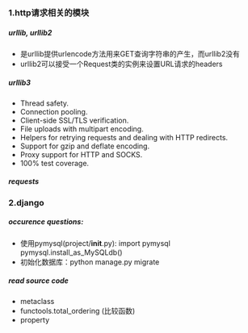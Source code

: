 ### 1.http请求相关的模块
##### urllib, urllib2
- 是urllib提供urlencode方法用来GET查询字符串的产生，而urllib2没有
- urllib2可以接受一个Request类的实例来设置URL请求的headers
##### urllib3
* Thread safety.
* Connection pooling.
* Client-side SSL/TLS verification.
* File uploads with multipart encoding.
* Helpers for retrying requests and dealing with HTTP redirects.
* Support for gzip and deflate encoding.
* Proxy support for HTTP and SOCKS.
* 100% test coverage.
##### requests



### 2.django
##### occurence questions:
- 使用pymysql(project/__init__.py):
      import pymysql
      pymysql.install_as_MySQLdb()
- 初始化数据库：python manage.py migrate

##### read source code
- metaclass
- functools.total_ordering (比较函数)
- property
